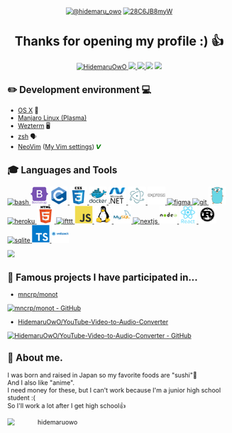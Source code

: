 <div align="center" >
<a href="https://twitter.com/@hidemaru_owo" target="blank"><img align="center" src="https://raw.githubusercontent.com/rahuldkjain/github-profile-readme-generator/master/src/images/icons/Social/twitter.svg" alt="@hidemaru_owo" height="30" width="40" /></a>
<a href="https://discord.gg/28C6JB8myW" target="blank"><img align="center" src="https://raw.githubusercontent.com/rahuldkjain/github-profile-readme-generator/master/src/images/icons/Social/discord.svg" alt="28C6JB8myW" height="30" width="40" /></a>
<h1>Thanks for opening my profile :) 👍</h1>
<a href="https://github.com/HidemaruOwO/">
  <img src="https://komarev.com/ghpvc/?username=HidemaruOwO&style=flat-square" alt="HidemaruOwO" />
</a>
<a href="http://twitter.com/Hidemaru_OwO">
  <img height="20" src="https://img.shields.io/twitter/follow/Hidemaru_OwO?style=flat-square" />
</a>
<a href="https://github.com/HidemaruOwO">
  <img height="20" src="https://img.shields.io/github/followers/HidemaruOwO?label=follow&logo=github&style=flat-square" />
</a>
<img src="https://github-readme-stats.vercel.app/api?username=HidemaruOwO&count_private=true&show_icons=true" />
<img src="https://github-profile-trophy.vercel.app/?username=HidemaruOwO&row=1&column=7&margin-w=1" />
</div>

## ✏️ Development environment 💻

- [OS X](www.apple.com/jp/macos/) 
- [Manjaro Linux (Plasma)](https://manjaro.org)
- [Wezterm](https://github.com/wez/wezterm) 🖥
- [zsh](https://github.com/zsh-users/zsh) 🗣
- [NeoVim](https://github.com/neovim/neovim) ([My Vim settings](https://github.com/HidemaruOwO/dotfiles/tree/master/config/nvim)) <font color="green">𝙑</font>

## 🎓 Languages and Tools

<p align="left"> <a href="https://www.gnu.org/software/bash/" target="_blank" rel="noreferrer"> <img src="https://www.vectorlogo.zone/logos/gnu_bash/gnu_bash-icon.svg" alt="bash" width="40" height="40"/> </a> <a href="https://getbootstrap.com" target="_blank" rel="noreferrer"> <img src="https://raw.githubusercontent.com/devicons/devicon/master/icons/bootstrap/bootstrap-plain-wordmark.svg" alt="bootstrap" width="40" height="40"/> </a> <a href="https://www.cprogramming.com/" target="_blank" rel="noreferrer"> <img src="https://raw.githubusercontent.com/devicons/devicon/master/icons/c/c-original.svg" alt="c" width="40" height="40"/> </a> <a href="https://www.w3schools.com/css/" target="_blank" rel="noreferrer"> <img src="https://raw.githubusercontent.com/devicons/devicon/master/icons/css3/css3-original-wordmark.svg" alt="css3" width="40" height="40"/> </a> <a href="https://www.docker.com/" target="_blank" rel="noreferrer"> <img src="https://raw.githubusercontent.com/devicons/devicon/master/icons/docker/docker-original-wordmark.svg" alt="docker" width="40" height="40"/> </a> <a href="https://dotnet.microsoft.com/" target="_blank" rel="noreferrer"> <img src="https://raw.githubusercontent.com/devicons/devicon/master/icons/dot-net/dot-net-original-wordmark.svg" alt="dotnet" width="40" height="40"/> </a> <a href="https://www.electronjs.org" target="_blank" rel="noreferrer"> <img src="https://raw.githubusercontent.com/devicons/devicon/master/icons/electron/electron-original.svg" alt="electron" width="40" height="40"/> </a> <a href="https://expressjs.com" target="_blank" rel="noreferrer"> <img src="https://raw.githubusercontent.com/devicons/devicon/master/icons/express/express-original-wordmark.svg" alt="express" width="40" height="40"/> </a> <a href="https://www.figma.com/" target="_blank" rel="noreferrer"> <img src="https://www.vectorlogo.zone/logos/figma/figma-icon.svg" alt="figma" width="40" height="40"/> </a> <a href="https://git-scm.com/" target="_blank" rel="noreferrer"> <img src="https://www.vectorlogo.zone/logos/git-scm/git-scm-icon.svg" alt="git" width="40" height="40"/> </a> <a href="https://golang.org" target="_blank" rel="noreferrer"> <img src="https://raw.githubusercontent.com/devicons/devicon/master/icons/go/go-original.svg" alt="go" width="40" height="40"/> </a> <a href="https://heroku.com" target="_blank" rel="noreferrer"> <img src="https://www.vectorlogo.zone/logos/heroku/heroku-icon.svg" alt="heroku" width="40" height="40"/> </a> <a href="https://www.w3.org/html/" target="_blank" rel="noreferrer"> <img src="https://raw.githubusercontent.com/devicons/devicon/master/icons/html5/html5-original-wordmark.svg" alt="html5" width="40" height="40"/> </a> <a href="https://ifttt.com/" target="_blank" rel="noreferrer"> <img src="https://www.vectorlogo.zone/logos/ifttt/ifttt-ar21.svg" alt="ifttt" width="40" height="40"/> </a> <a href="https://developer.mozilla.org/en-US/docs/Web/JavaScript" target="_blank" rel="noreferrer"> <img src="https://raw.githubusercontent.com/devicons/devicon/master/icons/javascript/javascript-original.svg" alt="javascript" width="40" height="40"/> </a> <a href="https://www.linux.org/" target="_blank" rel="noreferrer"> <img src="https://raw.githubusercontent.com/devicons/devicon/master/icons/linux/linux-original.svg" alt="linux" width="40" height="40"/> </a> <a href="https://www.mysql.com/" target="_blank" rel="noreferrer"> <img src="https://raw.githubusercontent.com/devicons/devicon/master/icons/mysql/mysql-original-wordmark.svg" alt="mysql" width="40" height="40"/> </a> <a href="https://nextjs.org/" target="_blank" rel="noreferrer"> <img src="https://cdn.worldvectorlogo.com/logos/nextjs-2.svg" alt="nextjs" width="40" height="40"/> </a> <a href="https://nodejs.org" target="_blank" rel="noreferrer"> <img src="https://raw.githubusercontent.com/devicons/devicon/master/icons/nodejs/nodejs-original-wordmark.svg" alt="nodejs" width="40" height="40"/> </a> <a href="https://reactjs.org/" target="_blank" rel="noreferrer"> <img src="https://raw.githubusercontent.com/devicons/devicon/master/icons/react/react-original-wordmark.svg" alt="react" width="40" height="40"/> </a> <a href="https://www.rust-lang.org" target="_blank" rel="noreferrer"> <img src="https://raw.githubusercontent.com/devicons/devicon/master/icons/rust/rust-plain.svg" alt="rust" width="40" height="40"/> </a> <a href="https://www.sqlite.org/" target="_blank" rel="noreferrer"> <img src="https://www.vectorlogo.zone/logos/sqlite/sqlite-icon.svg" alt="sqlite" width="40" height="40"/> </a> <a href="https://www.typescriptlang.org/" target="_blank" rel="noreferrer"> <img src="https://raw.githubusercontent.com/devicons/devicon/master/icons/typescript/typescript-original.svg" alt="typescript" width="40" height="40"/> </a> <a href="https://webpack.js.org" target="_blank" rel="noreferrer"> <img src="https://raw.githubusercontent.com/devicons/devicon/d00d0969292a6569d45b06d3f350f463a0107b0d/icons/webpack/webpack-original-wordmark.svg" alt="webpack" width="40" height="40"/> </a> </p>
<img src="https://github-readme-stats.vercel.app/api/top-langs/?username=HidemaruOwO&layout=compact&count_private=true&show_icons=true&exclude_repo=dotfiles&hide=html,css" />

## 🤝 Famous projects I have participated in...

- [mncrp/monot](https://github.com/mncrp/monot)

[![mncrp/monot - GitHub](https://gh-card.dev/repos/mncrp/monot.svg?fullname=)](https://github.com/HidemaruOwO/YouTube-Video-to-Audio-Converter)

- [HidemaruOwO/YouTube-Video-to-Audio-Converter](https://github.com/HidemaruOwO/YouTube-Video-to-Audio-Converter)

[![HidemaruOwO/YouTube-Video-to-Audio-Converter - GitHub](https://gh-card.dev/repos/HidemaruOwO/YouTube-Video-to-Audio-Converter.svg?fullname=)](https://github.com/HidemaruOwO/YouTube-Video-to-Audio-Converter)

## 👀 About me.

I was born and raised in Japan so my favorite foods are "sushi"🍣<br>
And I also like "anime".<br>
I need money for these, but I can't work because I'm a junior high school student :(<br>
So I'll work a lot after I get high school👍

<div style="display:inline-block; text-align:center;" >
<a href="https://ko-fi.com/hidemaruowo"> <img align="left" src="https://cdn.ko-fi.com/cdn/kofi3.png?v=3" height="50" width="210" alt="hidemaruowo" /></a>
</div>
